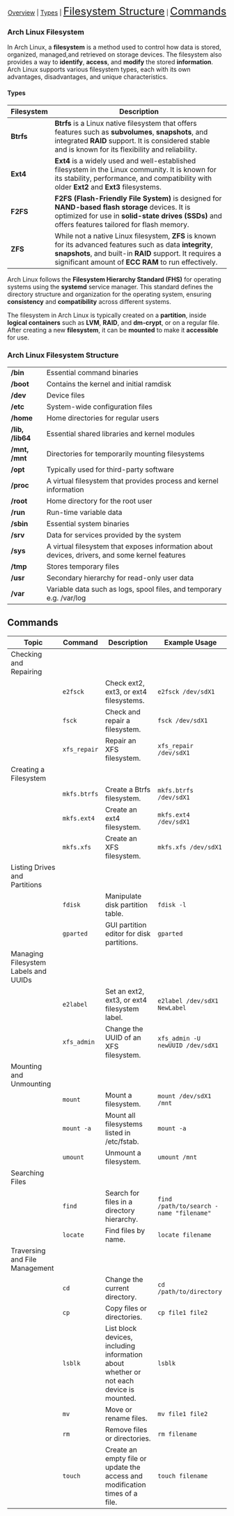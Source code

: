 <p align="center">
    <a href="#arch-linux-filesystem style="font-size: 24px;">Overview</a> |
     <a href="#types style="font-size: 24px;">Types</a> |
    <a href="#arch-linux-filesystem-structure" style="font-size: 24px;">Filesystem Structure</a> |
    <a href="#commands" style="font-size: 24px;">Commands</a>
</p>

### Arch Linux Filesystem

In Arch Linux, a **filesystem** is a method used to control how data is stored, organized, managed,and retrieved on storage devices. The filesystem also provides a way to **identify**, **access**, and **modify** the stored **information**. Arch Linux supports various filesystem types, each with its own advantages, disadvantages, and unique characteristics.

#### Types

| Filesystem | Description |
| --- | --- |
| **Btrfs** | **Btrfs** is a Linux native filesystem that offers features such as **subvolumes**, **snapshots**, and integrated **RAID** support. It is considered stable and is known for its flexibility and reliability. |
| **Ext4** | **Ext4** is a widely used and well-established filesystem in the Linux community. It is known for its stability, performance, and compatibility with older **Ext2** and **Ext3** filesystems. |
| **F2FS** | **F2FS (Flash-Friendly File System)** is designed for **NAND-based flash storage** devices. It is optimized for use in **solid-state drives (SSDs)** and offers features tailored for flash memory. |
| **ZFS** | While not a native Linux filesystem, **ZFS** is known for its advanced features such as data **integrity**, **snapshots**, and built-in **RAID** support. It requires a significant amount of **ECC RAM** to run effectively. |

Arch Linux follows the **Filesystem Hierarchy Standard (FHS)** for operating systems using the **systemd** service manager. This standard defines the directory structure and organization for the operating system, ensuring **consistency** and **compatibility** across different systems.

The filesystem in Arch Linux is typically created on a **partition**, inside **logical containers** such as **LVM**, **RAID**, and **dm-crypt**, or on a regular file. After creating a new **filesystem**, it can be **mounted** to make it **accessible** for use.

### Arch Linux Filesystem Structure
|     |     |
| --- | --- |
| **/bin** | Essential command binaries |
| **/boot** | Contains the kernel and initial ramdisk |
| **/dev** | Device files |
| **/etc** | System-wide configuration files |
| **/home** | Home directories for regular users |
| **/lib, /lib64** | Essential shared libraries and kernel modules |
| **/mnt, /mnt** | Directories for temporarily mounting filesystems |
| **/opt** | Typically used for third-party software |
| **/proc** | A virtual filesystem that provides process and kernel information |
| **/root** | Home directory for the root user |
| **/run** | Run-time variable data |
| **/sbin** | Essential system binaries |
| **/srv** | Data for services provided by the system |
| **/sys** | A virtual filesystem that exposes information about devices, drivers, and some kernel features |
| **/tmp** | Stores temporary files |
| **/usr** | Secondary hierarchy for read-only user data |
| **/var** | Variable data such as logs, spool files, and temporary e.g. /var/log |

## Commands

| Topic | Command | Description | Example Usage |
| --- | --- | --- | --- |
| Checking and Repairing |  |  |  |
|  | `e2fsck` | Check ext2, ext3, or ext4 filesystems. | `e2fsck /dev/sdX1` |
|  | `fsck` | Check and repair a filesystem. | `fsck /dev/sdX1` |
|  | `xfs_repair` | Repair an XFS filesystem. | `xfs_repair /dev/sdX1` |
| Creating a Filesystem |  |  |  |
|  | `mkfs.btrfs` | Create a Btrfs filesystem. | `mkfs.btrfs /dev/sdX1` |
|  | `mkfs.ext4` | Create an ext4 filesystem. | `mkfs.ext4 /dev/sdX1` |
|  | `mkfs.xfs` | Create an XFS filesystem. | `mkfs.xfs /dev/sdX1` |
| Listing Drives and Partitions |  |  |  |
|  | `fdisk` | Manipulate disk partition table. | `fdisk -l` |
|  | `gparted` | GUI partition editor for disk partitions. | `gparted` |
| Managing Filesystem Labels and UUIDs |  |  |  |
|  | `e2label` | Set an ext2, ext3, or ext4 filesystem label. | `e2label /dev/sdX1 NewLabel` |
|  | `xfs_admin` | Change the UUID of an XFS filesystem. | `xfs_admin -U newUUID /dev/sdX1` |
| Mounting and Unmounting |  |  |  |
|  | `mount` | Mount a filesystem. | `mount /dev/sdX1 /mnt` |
|  | `mount -a` | Mount all filesystems listed in /etc/fstab. | `mount -a` |
|  | `umount` | Unmount a filesystem. | `umount /mnt` |
| Searching Files |  |  |  |
|  | `find` | Search for files in a directory hierarchy. | `find /path/to/search -name "filename"` |
|  | `locate` | Find files by name. | `locate filename` |
| Traversing and File Management |  |  |  |
|  | `cd` | Change the current directory. | `cd /path/to/directory` |
|  | `cp` | Copy files or directories. | `cp file1 file2` |
|  | `lsblk` | List block devices, including information about whether or not each device is mounted. | `lsblk` |
|  | `mv` | Move or rename files. | `mv file1 file2` |
|  | `rm` | Remove files or directories. | `rm filename` |
|  | `touch` | Create an empty file or update the access and modification times of a file. | `touch filename` |
